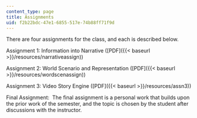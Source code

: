 ```yaml
---
content_type: page
title: Assignments
uid: f2b22bdc-47e1-6855-517e-74b88ff71f9d
---
```


There are four assignments for the class, and each is described below.

Assignment 1: Information into Narrative ([PDF]({{< baseurl >}}/resources/narrativeassign))

Assignment 2: World Scenario and Representation ([PDF]({{< baseurl >}}/resources/wordscenassign))

Assignment 3: Video Story Engine ([PDF]({{< baseurl >}}/resources/assn3))

Final Assignment:  The final assignment is a personal work that builds upon the prior work of the semester, and the topic is chosen by the student after discussions with the instructor.